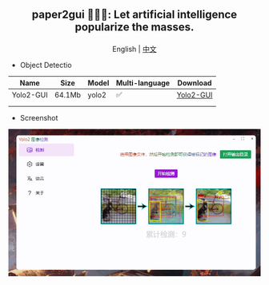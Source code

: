 ##  <p align="center"> paper2gui 🚀🚀🌟: Let artificial intelligence popularize the masses. </p>

<p align="center">English | <a href="README.zh.md">中文</a></p>

- Object Detectio

| Name      | Size   | Model | Multi-language | Download                                              |
| --------- | ------ | ----- | -------------- | ----------------------------------------------------- |
| Yolo2-GUI | 64.1Mb | yolo2 | ✅              | [Yolo2-GUI](https://github.com/Baiyuetribe/paper2gui) |
|           |        |       |                |                                                       |
|           |        |       |                |                                                       |

- Screenshot

![](docs/images/yalo2screen.gif)